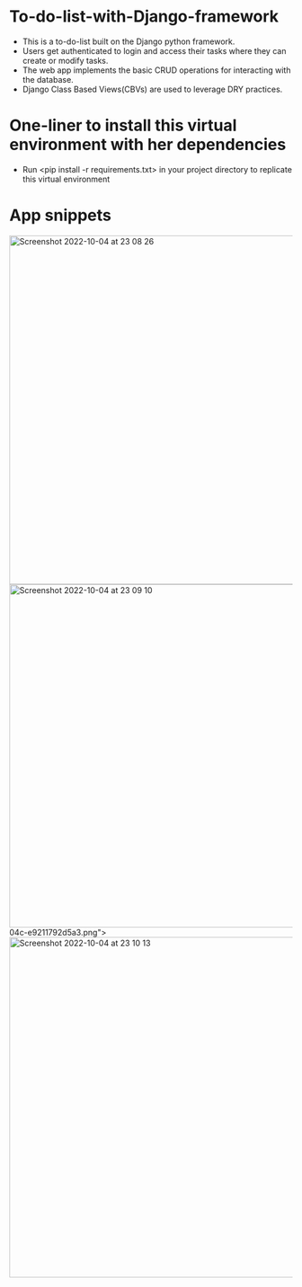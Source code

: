 # To-do-list-with-Django-framework
 + This is a to-do-list built on the Django python framework.  
 + Users get authenticated to login and access their tasks where they can create or modify tasks.  
 + The web app implements the basic CRUD operations for interacting with the database.  
 + Django Class Based Views(CBVs) are used to leverage DRY practices.
# One-liner to install this virtual environment with her dependencies
 + Run <pip install -r requirements.txt> in your project directory to replicate this virtual environment
# App snippets
 
<img width="621" alt="Screenshot 2022-10-04 at 23 08 26" src="https://user-images.githubusercontent.com/77880940/193916778-b479600f-fd88-444e-80b9-3423ec56862b.png">
<img width="611" alt="Screenshot 2022-10-04 at 23 09 10" src="https://user-images.githubusercontent.com/77880940/193916794-fdb98b8d-3a4f-4477-8<img width="595" alt="Screenshot 2022-10-04 at 23 09 21" src="https://user-images.githubusercontent.com/77880940/193916816-1ff51227-167b-4b8b-8ffa-20bfd2438619.png">
04c-e9211792d5a3.png"><img width="606" alt="Screenshot 2022-10-04 at 23 10 13" src="https://user-images.githubusercontent.com/77880940/193916824-66f1e388-7d6c-4f5b-8953-f34dc1168636.png">


